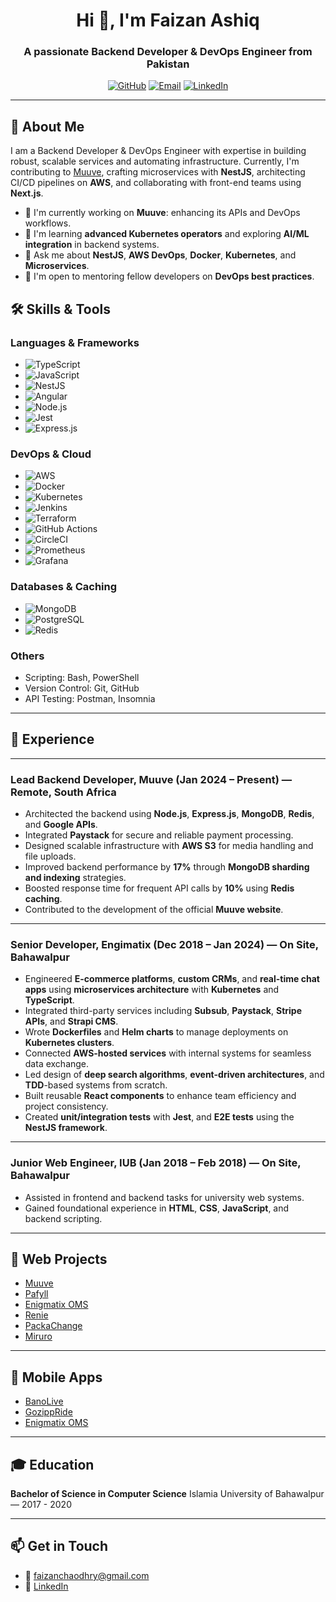 <h1 align="center">Hi 👋, I'm Faizan Ashiq</h1>
<h3 align="center">A passionate Backend Developer & DevOps Engineer from Pakistan</h3>

<p align="center">
  <a href="https://github.com/faizanashiq"><img src="https://img.shields.io/badge/GitHub-%23121011.svg?style=for-the-badge&logo=github&logoColor=white" alt="GitHub"></a>
  <a href="mailto:faizanchaodhry@gmail.com"><img src="https://img.shields.io/badge/Email-%23D14836.svg?style=for-the-badge&logo=gmail&logoColor=white" alt="Email"></a>
  <a href="https://linkedin.com/in/faizan-ashiq"><img src="https://img.shields.io/badge/LinkedIn-%230077B5.svg?style=for-the-badge&logo=linkedin&logoColor=white" alt="LinkedIn"></a>
</p>

---

## 🚀 About Me

I am a Backend Developer & DevOps Engineer with expertise in building robust, scalable services and automating
infrastructure. Currently, I'm contributing to [Muuve](https://muuve.co.za), crafting microservices with **NestJS**,
architecting CI/CD pipelines on **AWS**, and collaborating with front-end teams using **Next.js**.

- 🔭 I'm currently working on **Muuve**: enhancing its APIs and DevOps workflows.
- 🌱 I'm learning **advanced Kubernetes operators** and exploring **AI/ML integration** in backend systems.
- 💬 Ask me about **NestJS**, **AWS DevOps**, **Docker**, **Kubernetes**, and **Microservices**.
- 👯 I'm open to mentoring fellow developers on **DevOps best practices**.

## 🛠️ Skills & Tools

### Languages & Frameworks

- ![TypeScript](https://img.shields.io/badge/TypeScript-%23007ACC.svg?style=flat-square&logo=typescript&logoColor=white)
- ![JavaScript](https://img.shields.io/badge/JavaScript-%23F7DF1E.svg?style=flat-square&logo=javascript&logoColor=black)
- ![NestJS](https://img.shields.io/badge/NestJS-E0234E.svg?style=flat-square&logo=nestjs&logoColor=white)
- ![Angular](https://img.shields.io/badge/Angular-DD0031.svg?style=flat-square&logo=angular&logoColor=white)
- ![Node.js](https://img.shields.io/badge/Node.js-339933.svg?style=flat-square&logo=nodedotjs&logoColor=white)
- ![Jest](https://img.shields.io/badge/Jest-%23C21325.svg?style=flat-square&logo=jest&logoColor=white)
- ![Express.js](https://img.shields.io/badge/Express.js-%23404d59.svg?style=flat-square&logo=express&logoColor=white)

### DevOps & Cloud

- ![AWS](https://img.shields.io/badge/AWS-%23FF9900.svg?style=flat-square&logo=amazonaws&logoColor=white)
- ![Docker](https://img.shields.io/badge/Docker-%2302497B.svg?style=flat-square&logo=docker&logoColor=white)
- ![Kubernetes](https://img.shields.io/badge/Kubernetes-%2313264F.svg?style=flat-square&logo=kubernetes&logoColor=white)
- ![Jenkins](https://img.shields.io/badge/Jenkins-%23D24939.svg?style=flat-square&logo=jenkins&logoColor=white)
- ![Terraform](https://img.shields.io/badge/Terraform-%235835CC.svg?style=flat-square&logo=terraform&logoColor=white)
- ![GitHub Actions](https://img.shields.io/badge/GitHub%20Actions-%232671E5.svg?style=flat-square&logo=githubactions&logoColor=white)
- ![CircleCI](https://img.shields.io/badge/CircleCI-%23161616.svg?style=flat-square&logo=circleci&logoColor=white)
- ![Prometheus](https://img.shields.io/badge/Prometheus-%23E6522C.svg?style=flat-square&logo=prometheus&logoColor=white)
- ![Grafana](https://img.shields.io/badge/Grafana-%23F46800.svg?style=flat-square&logo=grafana&logoColor=white)

### Databases & Caching

- ![MongoDB](https://img.shields.io/badge/MongoDB-%2347A248.svg?style=flat-square&logo=mongodb&logoColor=white)
- ![PostgreSQL](https://img.shields.io/badge/PostgreSQL-%23336791.svg?style=flat-square&logo=postgresql&logoColor=white)
- ![Redis](https://img.shields.io/badge/Redis-%23DC382D.svg?style=flat-square&logo=redis&logoColor=white)

### Others

- Scripting: Bash, PowerShell
- Version Control: Git, GitHub
- API Testing: Postman, Insomnia

---

## 💼 Experience

---

### Lead Backend Developer, Muuve (Jan 2024 – Present) — Remote, South Africa

- Architected the backend using **Node.js**, **Express.js**, **MongoDB**, **Redis**, and **Google APIs**.
- Integrated **Paystack** for secure and reliable payment processing.
- Designed scalable infrastructure with **AWS S3** for media handling and file uploads.
- Improved backend performance by **17%** through **MongoDB sharding and indexing** strategies.
- Boosted response time for frequent API calls by **10%** using **Redis caching**.
- Contributed to the development of the official **Muuve website**.

---

### Senior Developer, Engimatix (Dec 2018 – Jan 2024) — On Site, Bahawalpur

- Engineered **E-commerce platforms**, **custom CRMs**, and **real-time chat apps** using **microservices architecture**
  with **Kubernetes** and **TypeScript**.
- Integrated third-party services including **Subsub**, **Paystack**, **Stripe APIs**, and **Strapi CMS**.
- Wrote **Dockerfiles** and **Helm charts** to manage deployments on **Kubernetes clusters**.
- Connected **AWS-hosted services** with internal systems for seamless data exchange.
- Led design of **deep search algorithms**, **event-driven architectures**, and **TDD**-based systems from scratch.
- Built reusable **React components** to enhance team efficiency and project consistency.
- Created **unit/integration tests** with **Jest**, and **E2E tests** using the **NestJS framework**.

---

### Junior Web Engineer, IUB (Jan 2018 – Feb 2018) — On Site, Bahawalpur

- Assisted in frontend and backend tasks for university web systems.
- Gained foundational experience in **HTML**, **CSS**, **JavaScript**, and backend scripting.

---

## 📂 Web Projects

- [Muuve](https://muuve.co.za/)
- [Pafyll](https://pafyll.com/en-NO)
- [Enigmatix OMS](https://www.oms.enigmatix.co/)
- [Renie](https://www.renie.io/)
- [PackaChange](https://packachange.com/)
- [Miruro](https://www.miruro.tv/)

---

## 📱 Mobile Apps

- [BanoLive](https://play.google.com/store/apps/details?id=com.bano.live&hl=en)
- [GozippRide](https://apps.apple.com/us/app/gozippride/id6742736541)
- [Enigmatix OMS](https://play.google.com/store/apps/details?id=com.enigmatix.punchinout&hl=en&gl=US)

---

## 🎓 Education

**Bachelor of Science in Computer Science** Islamia University of Bahawalpur — 2017 - 2020

---

## 📫 Get in Touch

- 📧 faizanchaodhry@gmail.com
- 🔗 [LinkedIn](https://linkedin.com/in/faizan-ashiq)
